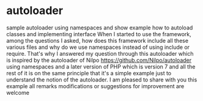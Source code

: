 # autoloader
sample autoloader using namespaces and show example how to autoload classes and implementing interface
When I started to use the framework, among the questions I asked, how does this framework include all these various files and why do we use namespaces instead of using include or require.
That's why I answered my question through this autoloader which is inspired by the autoloader of Nilpo https://github.com/Nilpo/autoloader
using namespaces and a later version of PHP which is version 7 
and all the rest of it is on the same principle that it's a simple example just to understand the notion of the autoloader.
I am pleased to share with you this example all remarks modifications or suggestions for improvement are welcome
